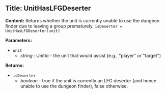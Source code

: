 ## Title: UnitHasLFGDeserter

**Content:**
Returns whether the unit is currently unable to use the dungeon finder due to leaving a group prematurely.
`isDeserter = UnitHasLFGDeserter(unit)`

**Parameters:**
- `unit`
  - *string* : UnitId - the unit that would assist (e.g., "player" or "target")

**Returns:**
- `isDeserter`
  - *boolean* - true if the unit is currently an LFG deserter (and hence unable to use the dungeon finder), false otherwise.